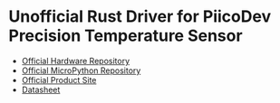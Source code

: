 [Official Hardware Repository]: https://github.com/CoreElectronics/CE-PiicoDev-Precision-Temperature-Sensor-TMP117/tree/426af09299dc6ae9f254da7f45ef615f65c0f207
[Official MicroPython Repository]: https://github.com/CoreElectronics/CE-PiicoDev-TMP117-MicroPython-Module/tree/2678a75ac4efbc8c9a16ceb55335108b04460996
[Official Product Site]: https://piico.dev/p1
[Datasheet]: https://www.ti.com/product/TMP117
# Unofficial Rust Driver for PiicoDev Precision Temperature Sensor
- [Official Hardware Repository]
- [Official MicroPython Repository]
- [Official Product Site]
- [Datasheet]
